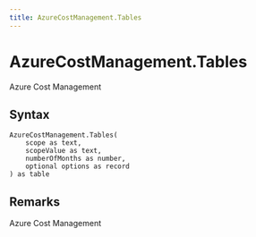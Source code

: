 ```yaml
---
title: AzureCostManagement.Tables
---
```


# AzureCostManagement.Tables


Azure Cost Management


## Syntax

```powerquery
AzureCostManagement.Tables(
    scope as text,
    scopeValue as text,
    numberOfMonths as number,
    optional options as record
) as table
```


## Remarks

Azure Cost Management


